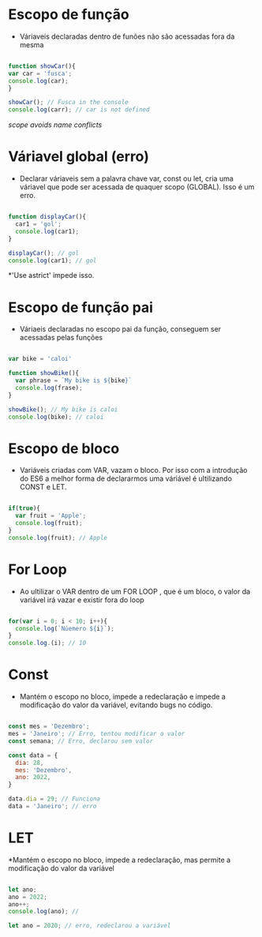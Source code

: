 # Escopo de função

* Váriaveis declaradas dentro de funões não são acessadas fora da mesma

````js 

function showCar(){
var car = 'fusca';
console.log(car);
}

showCar(); // Fusca in the console
console.log(carr); // car is not defined
````

*scope avoids name conflicts*

# Váriavel global (erro)

* Declarar váriaveis sem a palavra chave var, const ou let, cria uma váriavel que pode ser acessada de quaquer scopo (GLOBAL). Isso é um erro.

````js 

function displayCar(){
  car1 = 'gol';
  console.log(car1);
}

displayCar(); // gol
console.log(car1); // gol
````

*'Use astrict' impede isso.


# Escopo de função pai

* Váriaeis declaradas no escopo pai da função, conseguem ser acessadas pelas funções

````js

var bike = 'caloi'

function showBike(){
  var phrase = `My bike is ${bike}`
  console.log(frase);
}

showBike(); // My bike is caloi
console.log(bike); // caloi

````


# Escopo de bloco

* Variáveis criadas com VAR, vazam o bloco. Por isso com a introdução do ES6 a melhor forma de declararmos uma váriável é ultilizando CONST e LET.

````js

if(true){
  var fruit = 'Apple';
  console.log(fruit);
}
console.log(fruit); // Apple
````

# For Loop 

* Ao ultilizar o VAR  dentro de um FOR LOOP , que é um bloco, o valor da variável irá vazar e existir fora do loop

````js

for(var i = 0; i < 10; i++){
  console.log(`Núemero ${i}`);
}
console.log.(i); // 10
````


# Const

* Mantém o escopo no bloco, impede a redeclaração e impede a modificação do valor da variável, evitando bugs no código.

````js

const mes = 'Dezembro';
mes = 'Janeiro'; // Erro, tentou modificar o valor
const semana; // Erro, declarou sem valor

const data = {
  dia: 28,
  mes: 'Dezembro',
  ano: 2022,
}

data.dia = 29; // Funciona
data = 'Janeiro'; // erro
````


# LET

*Mantém o escopo no bloco, impede a redeclaração, mas permite a modificação do valor da variável

````js

let ano;
ano = 2022;
ano++;
console.log(ano); //

let ano = 2020; // erro, redeclarou a variável
````